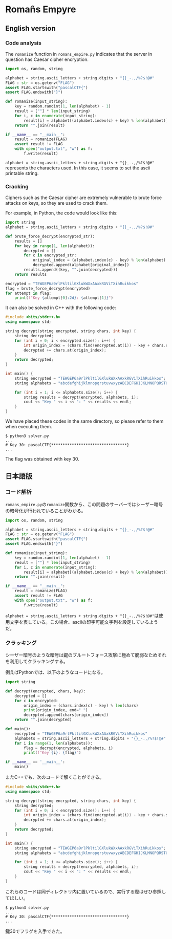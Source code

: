 # Romañs Empyre
## English version
### Code analysis
The `romanize` function in `romans_empire.py` indicates that the server in question has Caesar cipher encryption.
```python
import os, random, string

alphabet = string.ascii_letters + string.digits + "{}_-.,/%?$!@#"
FLAG : str = os.getenv("FLAG")
assert FLAG.startswith("pascalCTF{")
assert FLAG.endswith("}")

def romanize(input_string):
    key = random.randint(1, len(alphabet) - 1)
    result = [""] * len(input_string)
    for i, c in enumerate(input_string):
        result[i] = alphabet[(alphabet.index(c) + key) % len(alphabet)]
    return "".join(result)

if __name__ == "__main__":
    result = romanize(FLAG)
    assert result != FLAG
    with open("output.txt", "w") as f:
        f.write(result)
```
`alphabet = string.ascii_letters + string.digits + "{}_-.,/%?$!@#"` represents the characters used. In this case, it seems to set the ascii printable string.

### Cracking
Ciphers such as the Caesar cipher are extremely vulnerable to brute force attacks on keys, so they are used to crack them.

For example, in Python, the code would look like this:
```python
import string
alphabet = string.ascii_letters + string.digits + "{}_-.,/%?$!@#"

def brute_force_decrypt(encrypted_str):
    results = []
    for key in range(1, len(alphabet)):
        decrypted = []
        for c in encrypted_str:
            original_index = (alphabet.index(c) - key) % len(alphabet)
            decrypted.append(alphabet[original_index])
        results.append((key, "".join(decrypted)))
    return results

encrypted = "TEWGEP6a9rlPkltilGXlukWXxAAxkRGViTXihRuikkos"
flag = brute_force_decrypt(encrypted)
for attempt in flag:
    print(f"Key {attempt[0]:2d}: {attempt[1]}")
```
It can also be solved in C++ with the following code:
```c++
#include <bits/stdc++.h>
using namespace std;

string decrypt(string encrypted, string chars, int key) {
    string decrypted;
    for (int i = 0; i < encrypted.size(); i++) {
        int origin_index = (chars.find(encrypted.at(i)) - key + chars.size()) % chars.size();
        decrypted += chars.at(origin_index);
    }
    return decrypted;
}

int main() {
    string encrypted = "TEWGEP6a9rlPkltilGXlukWXxAAxkRGViTXihRuikkos";
    string alphabets = "abcdefghijklmnopqrstuvwxyzABCDEFGHIJKLMNOPQRSTUVWXYZ0123456789{}_-.,/%?$!@#";

    for (int i = 1; i <= alphabets.size(); i++) {
        string results = decrypt(encrypted, alphabets, i);
        cout << "Key " << i << ": " << results << endl;
    }
}
```
We have placed these codes in the same directory, so please refer to them when executing them.
```shell
$ python3 solver.py
...
# Key 30: pascalCTF{*********************************}
...
```
The flag was obtained with key 30.

## 日本語版
### コード解析
`romans_empire.py`の`romanize`関数から、この問題のサーバーではシーザー暗号の暗号化が行われていることがわかる。
```python
import os, random, string

alphabet = string.ascii_letters + string.digits + "{}_-.,/%?$!@#"
FLAG : str = os.getenv("FLAG")
assert FLAG.startswith("pascalCTF{")
assert FLAG.endswith("}")

def romanize(input_string):
    key = random.randint(1, len(alphabet) - 1)
    result = [""] * len(input_string)
    for i, c in enumerate(input_string):
        result[i] = alphabet[(alphabet.index(c) + key) % len(alphabet)]
    return "".join(result)

if __name__ == "__main__":
    result = romanize(FLAG)
    assert result != FLAG
    with open("output.txt", "w") as f:
        f.write(result)
```

`alphabet = string.ascii_letters + string.digits + "{}_-.,/%?$!@#"`は使用文字を表している。この場合、asciiの印字可能文字列を設定しているようだ。

### クラッキング
シーザー暗号のような暗号は鍵のブルートフォース攻撃に極めて脆弱なためそれを利用してクラッキングする。

例えばPythonでは、以下のようなコードになる。
```python
import string

def decrypt(encrypted, chars, key):
    decrypted = []
    for c in encrypted:
        origin_index = (chars.index(c) - key) % len(chars)
        print(origin_index, end=" ")
        decrypted.append(chars[origin_index])
    return "".join(decrypted)

def main():
    encrypted = "TEWGEP6a9rlPkltilGXlukWXxAAxkRGViTXihRuikkos"
    alphabets = string.ascii_letters + string.digits + "{}_-.,/%?$!@#"
    for i in range(1, len(alphabets)):
        flag = decrypt(encrypted, alphabets, i)
        print(f"Key {i}: {flag}")

if __name__ == '__main__':
    main()
```
またC++でも、次のコードで解くことができる。
```c++
#include <bits/stdc++.h>
using namespace std;

string decrypt(string encrypted, string chars, int key) {
    string decrypted;
    for (int i = 0; i < encrypted.size(); i++) {
        int origin_index = (chars.find(encrypted.at(i)) - key + chars.size()) % chars.size();
        decrypted += chars.at(origin_index);
    }
    return decrypted;
}

int main() {
    string encrypted = "TEWGEP6a9rlPkltilGXlukWXxAAxkRGViTXihRuikkos";
    string alphabets = "abcdefghijklmnopqrstuvwxyzABCDEFGHIJKLMNOPQRSTUVWXYZ0123456789{}_-.,/%?$!@#";

    for (int i = 1; i <= alphabets.size(); i++) {
        string results = decrypt(encrypted, alphabets, i);
        cout << "Key " << i << ": " << results << endl;
    }
}
```
これらのコードは同ディレクトリ内に置いているので、実行する際はぜひ参照してほしい。
```shell
$ python3 solver.py
...
# Key 30: pascalCTF{*********************************}
...
```
鍵30でフラグを入手できた。
